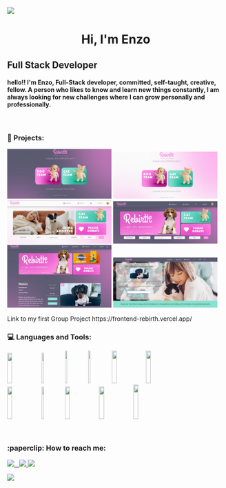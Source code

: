 ![](https://www.wallpapertip.com/wmimgs/54-545843_graphic-design.jpg)
<h1 align="center">
Hi, I'm Enzo
</h1>
<h2>
Full Stack Developer
</h2>
<h4>
hello!! I'm Enzo, Full-Stack developer, committed, self-taught, creative, fellow. A person who likes to know and learn new things constantly, I am always looking for new challenges where I can grow personally and professionally.
</h4>
&nbsp;&nbsp;
<h3> 🚀 Projects: </h3>
<p>
<code><img width="48%" height="50%" src="https://github.com/Enzosanchezz/Enzosanchezz/blob/3fd71f64c4cba8d7aae92e5cfc9c8d47e58d5fe8/screen%20landing.png"></code>
<code><img width="48%" height="50%" src="https://github.com/Enzosanchezz/Enzosanchezz/blob/3fd71f64c4cba8d7aae92e5cfc9c8d47e58d5fe8/screnn%20landing%20claro.png"></code>
<code><img width="48%" height="50%" src="https://github.com/Enzosanchezz/Enzosanchezz/blob/3fd71f64c4cba8d7aae92e5cfc9c8d47e58d5fe8/screen%20header%20claro.png"></code>
<code><img width="48%" height="50%" src="https://github.com/Enzosanchezz/Enzosanchezz/blob/3fd71f64c4cba8d7aae92e5cfc9c8d47e58d5fe8/screen%20header.png"></code>
<code><img width="48%" height="50%" src="https://github.com/Enzosanchezz/Enzosanchezz/blob/3fd71f64c4cba8d7aae92e5cfc9c8d47e58d5fe8/screen%20detail.png"></code>
<code><img width="48%" height="50%" src="https://github.com/Enzosanchezz/Enzosanchezz/blob/3fd71f64c4cba8d7aae92e5cfc9c8d47e58d5fe8/screen%20donation.png"></code>
</p>
Link to my first Group Project https://frontend-rebirth.vercel.app/
<h3> 💻 Languages and Tools: </h3>

<p>
  <code><img width="15%" height="70px" src="https://cdn.iconscout.com/icon/free/png-256/javascript-2752148-2284965.png"></code>
  <code><img width="10%" height="70px" src="https://cdn-icons-png.flaticon.com/512/1216/1216733.png"></code>
  <code><img width="10%" height="75px" src="https://cdn-icons-png.flaticon.com/512/5968/5968242.png"></code>
  <code><img width="10%" height="75px" src="https://i.pinimg.com/originals/6b/a5/e8/6ba5e8c2a205b64cbfdf5b25bd9e4c22.png"></code>
  <code><img width="15%" height="75px" src="https://freepikpsd.com/file/2019/10/bootstrap-icon-png-2.png"></code>
  <code><img width="15%" height="75px" src="https://qreat.tech/wp-content/uploads/2022/05/reactjs-thumb.jpg"></code>
   <br />
  <code><img width="15%" height="75px" src="https://miro.medium.com/max/312/1*SRL22ADht1NU4LXUeU4YVg.png"></code>
  <code><img width="10%" height="75px" src="https://the-guild.dev/blog-assets/nodejs-esm/nodejs_logo.png"></code>
  <code><img width="15%" height="75px" src="https://manticore-labs.com/wp-content/uploads/2019/02/express.png"></code>
  <code><img width="15%" height="75px" src="https://cdn.icon-icons.com/icons2/2415/PNG/512/postgresql_original_wordmark_logo_icon_146392.png"></code>
  <code><img width="15%" height="80px" src="https://icons-for-free.com/iconfiles/png/512/sequelize+original+wordmark-1324760571504800502.png"></code>
  <br />
</p>
&nbsp;
<h3>:paperclip: How to reach me: </h3>
<span >
<a href="https://www.linkedin.com/in/enzogsanchezdeveloper/" ><img width="5%" src="https://upload.wikimedia.org/wikipedia/commons/thumb/c/ca/LinkedIn_logo_initials.png/640px-LinkedIn_logo_initials.png"> &nbsp;
<a href="mailto:enzosanchez771@gmail.com" ><img width="5%" src="https://cdn-icons-png.flaticon.com/512/5968/5968534.png">
 <a href="https://wa.me/+5493855049632" ><img width="7%" src="https://www.freepnglogos.com/uploads/whatsapp-logo-light-green-png-0.png">
</span>
  <p>
     <a href="https://visitcount.itsvg.in">
      <img src="https://visitcount.itsvg.in/api?id=enzosanchezz&label=Profile%20Views&color=6&icon=3&pretty=true" />
    </a>
  </p>

